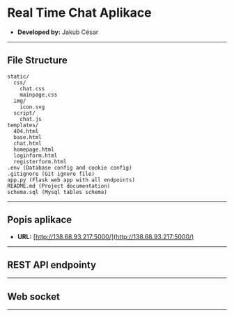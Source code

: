 # Real Time Chat Aplikace
- **Developed by:** Jakub César
------------------
## File Structure

```
static/
  css/
    chat.css
    mainpage.css
  img/
    icon.svg
  script/
    chat.js
templates/
  404.html
  base.html
  chat.html
  homepage.html
  loginform.html
  registerform.html
.env (Database config and cookie config)
.gitignore (Git ignore file)
app.py (Flask web app with all endpoints)
README.md (Project documentation)
schema.sql (Mysql tables schema)
```
------------------
## Popis aplikace
- **URL:** [http://138.68.93.217:5000/](http://138.68.93.217:5000/) 
------------------
## REST API endpointy

------------------
## Web socket

------------------